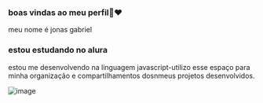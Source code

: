 ### boas vindas ao meu perfil🍓❤️
meu nome é jonas gabriel
### estou estudando no alura 
estou me desenvolvendo na linguagem javascript-utilizo esse espaço para minha organização e compartilhamentos dosnmeus projetos desenvolvidos.

![image](https://github.com/user-attachments/assets/3cc32135-cda6-4378-b67c-8ff9cb426165)
